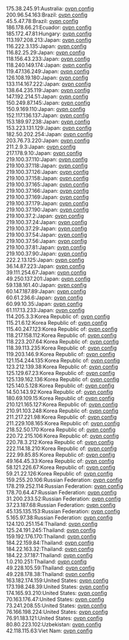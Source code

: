 175.38.245.91:Australia: [ovpn config](vpn/175_38_245_91.ovpn)  
200.96.54.163:Brazil: [ovpn config](vpn/200_96_54_163.ovpn)  
45.5.47.78:Brazil: [ovpn config](vpn/45_5_47_78.ovpn)  
186.178.66.21:Ecuador: [ovpn config](vpn/186_178_66_21.ovpn)  
185.172.47.81:Hungary: [ovpn config](vpn/185_172_47_81.ovpn)  
113.197.208.213:Japan: [ovpn config](vpn/113_197_208_213.ovpn)  
116.222.3.135:Japan: [ovpn config](vpn/116_222_3_135.ovpn)  
116.82.25.29:Japan: [ovpn config](vpn/116_82_25_29.ovpn)  
118.156.43.233:Japan: [ovpn config](vpn/118_156_43_233.ovpn)  
118.240.149.174:Japan: [ovpn config](vpn/118_240_149_174.ovpn)  
119.47.136.249:Japan: [ovpn config](vpn/119_47_136_249.ovpn)  
126.108.19.180:Japan: [ovpn config](vpn/126_108_19_180.ovpn)  
133.114.167.222:Japan: [ovpn config](vpn/133_114_167_222.ovpn)  
138.64.235.119:Japan: [ovpn config](vpn/138_64_235_119.ovpn)  
147.192.214.51:Japan: [ovpn config](vpn/147_192_214_51.ovpn)  
150.249.87.145:Japan: [ovpn config](vpn/150_249_87_145.ovpn)  
150.9.169.110:Japan: [ovpn config](vpn/150_9_169_110.ovpn)  
152.117.136.137:Japan: [ovpn config](vpn/152_117_136_137.ovpn)  
153.189.97.238:Japan: [ovpn config](vpn/153_189_97_238.ovpn)  
153.223.131.129:Japan: [ovpn config](vpn/153_223_131_129.ovpn)  
182.50.202.254:Japan: [ovpn config](vpn/182_50_202_254.ovpn)  
203.76.73.220:Japan: [ovpn config](vpn/203_76_73_220.ovpn)  
211.2.9.3:Japan: [ovpn config](vpn/211_2_9_3.ovpn)  
217.178.9.10:Japan: [ovpn config](vpn/217_178_9_10.ovpn)  
219.100.37.110:Japan: [ovpn config](vpn/219_100_37_110.ovpn)  
219.100.37.118:Japan: [ovpn config](vpn/219_100_37_118.ovpn)  
219.100.37.126:Japan: [ovpn config](vpn/219_100_37_126.ovpn)  
219.100.37.158:Japan: [ovpn config](vpn/219_100_37_158.ovpn)  
219.100.37.165:Japan: [ovpn config](vpn/219_100_37_165.ovpn)  
219.100.37.166:Japan: [ovpn config](vpn/219_100_37_166.ovpn)  
219.100.37.169:Japan: [ovpn config](vpn/219_100_37_169.ovpn)  
219.100.37.179:Japan: [ovpn config](vpn/219_100_37_179.ovpn)  
219.100.37.190:Japan: [ovpn config](vpn/219_100_37_190.ovpn)  
219.100.37.2:Japan: [ovpn config](vpn/219_100_37_2.ovpn)  
219.100.37.24:Japan: [ovpn config](vpn/219_100_37_24.ovpn)  
219.100.37.29:Japan: [ovpn config](vpn/219_100_37_29.ovpn)  
219.100.37.54:Japan: [ovpn config](vpn/219_100_37_54.ovpn)  
219.100.37.56:Japan: [ovpn config](vpn/219_100_37_56.ovpn)  
219.100.37.81:Japan: [ovpn config](vpn/219_100_37_81.ovpn)  
219.100.37.90:Japan: [ovpn config](vpn/219_100_37_90.ovpn)  
222.2.13.125:Japan: [ovpn config](vpn/222_2_13_125.ovpn)  
36.14.87.223:Japan: [ovpn config](vpn/36_14_87_223.ovpn)  
39.111.254.67:Japan: [ovpn config](vpn/39_111_254_67.ovpn)  
49.250.137.201:Japan: [ovpn config](vpn/49_250_137_201.ovpn)  
59.138.161.40:Japan: [ovpn config](vpn/59_138_161_40.ovpn)  
60.147.187.89:Japan: [ovpn config](vpn/60_147_187_89.ovpn)  
60.61.236.6:Japan: [ovpn config](vpn/60_61_236_6.ovpn)  
60.99.10.35:Japan: [ovpn config](vpn/60_99_10_35.ovpn)  
61.117.13.233:Japan: [ovpn config](vpn/61_117_13_233.ovpn)  
114.205.3.3:Korea Republic of: [ovpn config](vpn/114_205_3_3.ovpn)  
115.21.6.12:Korea Republic of: [ovpn config](vpn/115_21_6_12.ovpn)  
115.40.247.123:Korea Republic of: [ovpn config](vpn/115_40_247_123.ovpn)  
118.217.158.112:Korea Republic of: [ovpn config](vpn/118_217_158_112.ovpn)  
118.223.207.64:Korea Republic of: [ovpn config](vpn/118_223_207_64.ovpn)  
118.39.113.235:Korea Republic of: [ovpn config](vpn/118_39_113_235.ovpn)  
119.203.146.9:Korea Republic of: [ovpn config](vpn/119_203_146_9.ovpn)  
121.154.244.135:Korea Republic of: [ovpn config](vpn/121_154_244_135.ovpn)  
123.212.139.38:Korea Republic of: [ovpn config](vpn/123_212_139_38.ovpn)  
125.129.67.23:Korea Republic of: [ovpn config](vpn/125_129_67_23.ovpn)  
125.139.162.136:Korea Republic of: [ovpn config](vpn/125_139_162_136.ovpn)  
125.140.5.128:Korea Republic of: [ovpn config](vpn/125_140_5_128.ovpn)  
14.50.143.92:Korea Republic of: [ovpn config](vpn/14_50_143_92.ovpn)  
180.69.109.15:Korea Republic of: [ovpn config](vpn/180_69_109_15.ovpn)  
210.121.165.127:Korea Republic of: [ovpn config](vpn/210_121_165_127.ovpn)  
210.91.103.248:Korea Republic of: [ovpn config](vpn/210_91_103_248.ovpn)  
211.217.221.98:Korea Republic of: [ovpn config](vpn/211_217_221_98.ovpn)  
211.229.108.165:Korea Republic of: [ovpn config](vpn/211_229_108_165.ovpn)  
218.52.50.170:Korea Republic of: [ovpn config](vpn/218_52_50_170.ovpn)  
220.72.215.106:Korea Republic of: [ovpn config](vpn/220_72_215_106.ovpn)  
220.78.3.212:Korea Republic of: [ovpn config](vpn/220_78_3_212.ovpn)  
222.114.18.210:Korea Republic of: [ovpn config](vpn/222_114_18_210.ovpn)  
222.99.85.85:Korea Republic of: [ovpn config](vpn/222_99_85_85.ovpn)  
49.164.45.33:Korea Republic of: [ovpn config](vpn/49_164_45_33.ovpn)  
58.121.226.67:Korea Republic of: [ovpn config](vpn/58_121_226_67.ovpn)  
59.21.22.126:Korea Republic of: [ovpn config](vpn/59_21_22_126.ovpn)  
159.255.20.106:Russian Federation: [ovpn config](vpn/159_255_20_106.ovpn)  
178.219.252.114:Russian Federation: [ovpn config](vpn/178_219_252_114.ovpn)  
178.70.64.47:Russian Federation: [ovpn config](vpn/178_70_64_47.ovpn)  
31.200.233.52:Russian Federation: [ovpn config](vpn/31_200_233_52.ovpn)  
37.23.187.68:Russian Federation: [ovpn config](vpn/37_23_187_68.ovpn)  
45.135.135.153:Russian Federation: [ovpn config](vpn/45_135_135_153.ovpn)  
5.165.97.38:Russian Federation: [ovpn config](vpn/5_165_97_38.ovpn)  
124.120.251.154:Thailand: [ovpn config](vpn/124_120_251_154.ovpn)  
125.24.191.245:Thailand: [ovpn config](vpn/125_24_191_245.ovpn)  
159.192.176.170:Thailand: [ovpn config](vpn/159_192_176_170.ovpn)  
184.22.159.84:Thailand: [ovpn config](vpn/184_22_159_84.ovpn)  
184.22.163.32:Thailand: [ovpn config](vpn/184_22_163_32.ovpn)  
184.22.37.187:Thailand: [ovpn config](vpn/184_22_37_187.ovpn)  
1.0.210.251:Thailand: [ovpn config](vpn/1_0_210_251.ovpn)  
49.228.105.59:Thailand: [ovpn config](vpn/49_228_105_59.ovpn)  
49.228.178.38:Thailand: [ovpn config](vpn/49_228_178_38.ovpn)  
163.182.174.159:United States: [ovpn config](vpn/163_182_174_159.ovpn)  
173.198.248.39:United States: [ovpn config](vpn/173_198_248_39.ovpn)  
174.165.93.210:United States: [ovpn config](vpn/174_165_93_210.ovpn)  
70.163.176.47:United States: [ovpn config](vpn/70_163_176_47.ovpn)  
73.241.208.55:United States: [ovpn config](vpn/73_241_208_55.ovpn)  
76.166.198.224:United States: [ovpn config](vpn/76_166_198_224.ovpn)  
76.91.183.121:United States: [ovpn config](vpn/76_91_183_121.ovpn)  
80.80.223.102:Uzbekistan: [ovpn config](vpn/80_80_223_102.ovpn)  
42.118.115.63:Viet Nam: [ovpn config](vpn/42_118_115_63.ovpn)  
